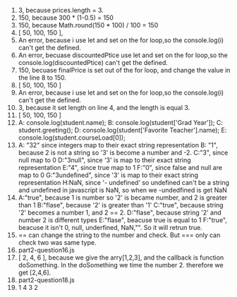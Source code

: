 1. 3, because prices.length = 3.
2. 150, because 300 * (1-0.5) = 150
3. 150, because Math.round(150 * 100) / 100 = 150
4. [ 50, 100, 150 ],
5. An error, because i use let and set on the for loop,so the console.log(i) can't get the defined.
6. An error, becuase discountedPtice use let and set on the for loop,so the console.log(discountedPtice) can't get the defined.
7. 150, becuase finalPrice is set out of the for loop, and change the value in the line 8 to 150.
8. [ 50, 100, 150 ]
9.  An error, because i use let and set on the for loop,so the console.log(i) can't get the defined.
10. 3, because it set length on line 4, and the length is equal 3.
11. [ 50, 100, 150 ]
12. A: console.log(student.name);
    B: console.log(student['Grad Year']);
    C: student.greeting();
    D: console.log(student['Favorite Teacher'].name);
    E: console.log(student.courseLoad[0]);
13. A: "32" since integers map to their exact string representation
    B: "1", because 2 is not a string so '3' is become a number and -2.
    C:"3", since null map to 0
    D:"3null", since '3' is map to their exact string representation
    E:"4", since true map to 1
    F:"0", since false and null are map to 0
    G:"3undefined", since '3' is map to their exact string representation
    H:NaN, since '- undefined' so undefined can't be a string and undefined in javascript is NaN, so when we -undedfined is get NaN
14. A:"true", because 1 is number so '2' is became number, and 2 is greater than 1
    B:"flase", because '2' is greater than '1'
    C:"true", because string '2' becomes a number 1, and 2 == 2.
    D:"flase", because string '2' and number 2 is different types
    E:"flase", beacuse true is equal to 1
    F:"true", beacuse it isn't 0, null, underfined, NaN,"". So it will retrun true.
15. == can change the string to the number and check. But === only can check two was same type.
16. part2-question16.js
17. [ 2, 4, 6 ], because we give the arry[1,2,3], and the callback is function doSomething. In the doSomething we time the number 2. therefore we get [2,4,6].
18. part2-question18.js
19. 1
    4
    3
    2